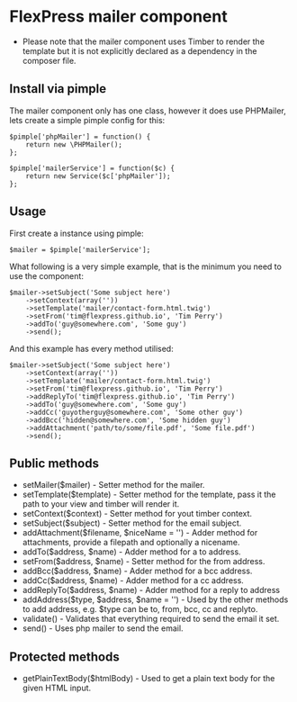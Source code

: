 
# FlexPress mailer component

- Please note that the mailer component uses Timber to render the template but it is not explicitly declared as a dependency in the composer file.

## Install via pimple

The mailer component only has one class, however it does use PHPMailer, lets create a simple pimple config for this:

```
$pimple['phpMailer'] = function() {
    return new \PHPMailer();
};

$pimple['mailerService'] = function($c) {
    return new Service($c['phpMailer']);
};
```

## Usage

First create a instance using pimple:

```
$mailer = $pimple['mailerService'];
```

What following is a very simple example, that is the minimum you need to use the component:

```
$mailer->setSubject('Some subject here')
    ->setContext(array(''))
    ->setTemplate('mailer/contact-form.html.twig')
    ->setFrom('tim@flexpress.github.io', 'Tim Perry')
    ->addTo('guy@somewhere.com', 'Some guy')
    ->send();
```

And this example has every method utilised:

```
$mailer->setSubject('Some subject here')
    ->setContext(array(''))
    ->setTemplate('mailer/contact-form.html.twig')
    ->setFrom('tim@flexpress.github.io', 'Tim Perry')
    ->addReplyTo('tim@flexpress.github.io', 'Tim Perry')
    ->addTo('guy@somewhere.com', 'Some guy')
    ->addCc('guyotherguy@somewhere.com', 'Some other guy')
    ->addBcc('hidden@somewhere.com', 'Some hidden guy')
    ->addAttachment('path/to/some/file.pdf', 'Some file.pdf')
    ->send();
```

## Public methods

- setMailer($mailer) - Setter method for the mailer.
- setTemplate($template) - Setter method for the template, pass it the path to your view and timber will render it.
- setContext($context) - Setter method for yout timber context.
- setSubject($subject) - Setter method for the email subject.
- addAttachment($filename, $niceName = '') - Adder method for attachments, provide a filepath and optionally a nicename.
- addTo($address, $name) - Adder method for a to address.
- setFrom($address, $name) - Setter method for the from address.
- addBcc($address, $name) - Adder method for a bcc address.
- addCc($address, $name) - Adder method for a cc address.
- addReplyTo($address, $name) - Adder method for a reply to address
- addAddress($type, $address, $name = '') - Used by the other methods to add address, e.g. $type can be to, from, bcc, cc and replyto.
- validate() - Validates that everything required to send the email it set.
- send() - Uses php mailer to send the email.


## Protected methods
- getPlainTextBody($htmlBody) - Used to get a plain text body for the given HTML input.
